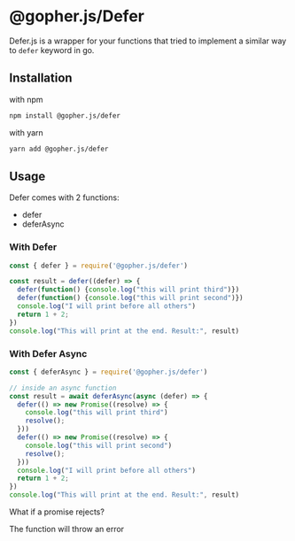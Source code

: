 # @gopher.js/Defer

Defer.js is a wrapper for your functions that tried to implement a similar way to `defer` keyword in go.

## Installation

with npm

```sh
npm install @gopher.js/defer
```

with yarn

```sh
yarn add @gopher.js/defer
```

## Usage

Defer comes with 2 functions:

- defer
- deferAsync

### With Defer

```js
const { defer } = require('@gopher.js/defer')

const result = defer((defer) => {
  defer(function() {console.log("this will print third")})
  defer(function() {console.log("this will print second")})
  console.log("I will print before all others")
  return 1 + 2;
})
console.log("This will print at the end. Result:", result)
```

### With Defer Async

```js
const { deferAsync } = require('@gopher.js/defer')

// inside an async function
const result = await deferAsync(async (defer) => {
  defer(() => new Promise((resolve) => {
    console.log("this will print third")
    resolve();
  }))
  defer(() => new Promise((resolve) => {
    console.log("this will print second")
    resolve();
  }))
  console.log("I will print before all others")
  return 1 + 2;
})
console.log("This will print at the end. Result:", result)
```

What if a promise rejects?

The function will throw an error
